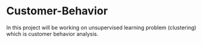 # Customer-Behavior
In this project will be working on unsupervised learning problem (clustering) which is customer behavior analysis.
